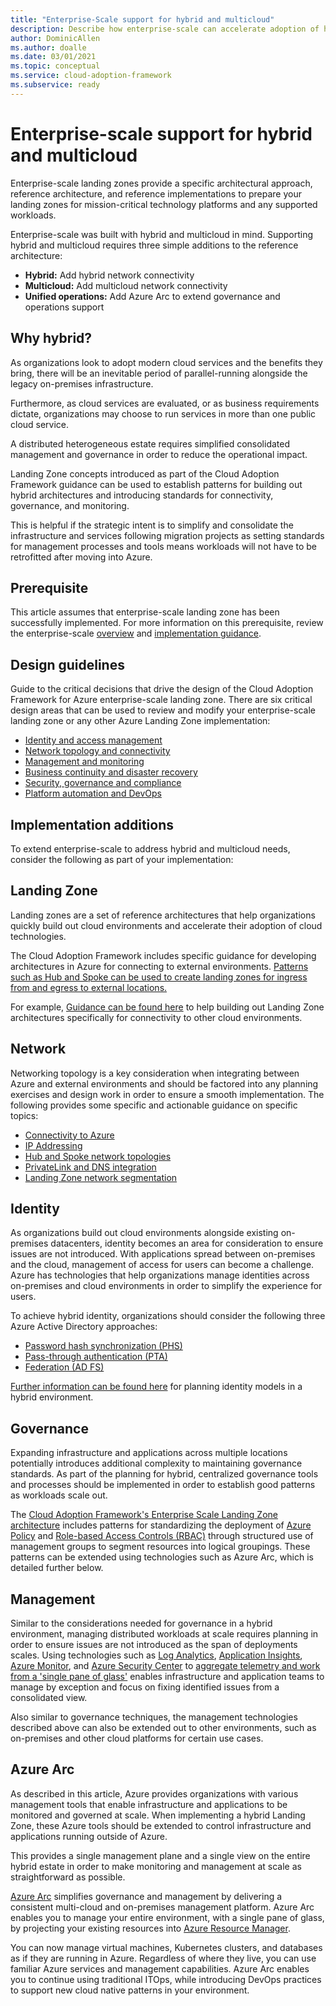 ```yaml
---
title: "Enterprise-Scale support for hybrid and multicloud"
description: Describe how enterprise-scale can accelerate adoption of hybrid or multi-cloud architectures.
author: DominicAllen
ms.author: doalle
ms.date: 03/01/2021
ms.topic: conceptual
ms.service: cloud-adoption-framework
ms.subservice: ready
---
```


# Enterprise-scale support for hybrid and multicloud
  
Enterprise-scale landing zones provide a specific architectural approach, reference architecture, and reference implementations to prepare your landing zones for mission-critical technology platforms and any supported workloads.

Enterprise-scale was built with hybrid and multicloud in mind. Supporting hybrid and multicloud requires three simple additions to the reference architecture:

- **Hybrid:** Add hybrid network connectivity
- **Multicloud:** Add multicloud network connectivity
- **Unified operations:** Add Azure Arc to extend governance and operations support

## Why hybrid?

As organizations look to adopt modern cloud services and the benefits they bring, there will be an inevitable period of parallel-running alongside the legacy on-premises infrastructure.

Furthermore, as cloud services are evaluated, or as business requirements dictate, organizations may choose to run services in more than one public cloud service.

A distributed heterogeneous estate requires simplified consolidated management and governance in order to reduce the operational impact.

Landing Zone concepts introduced as part of the Cloud Adoption Framework guidance can be used to establish patterns for building out hybrid architectures and introducing standards for connectivity, governance, and monitoring.

This is helpful if the strategic intent is to simplify and consolidate the infrastructure and services following migration projects as setting standards for management processes and tools means workloads will not have to be retrofitted after moving into Azure.

## Prerequisite

This article assumes that enterprise-scale landing zone has been successfully implemented. For more information on this prerequisite, review the enterprise-scale [overview](../../ready/enterprise-scale/index.md) and [implementation guidance](../../ready/enterprise-scale/implementation.md).

## Design guidelines

Guide to the critical decisions that drive the design of the Cloud Adoption Framework for Azure enterprise-scale landing zone. There are six critical design areas that can be used to review and modify your enterprise-scale landing zone or any other Azure Landing Zone implementation:

- [Identity and access management](../../ready/enterprise-scale/identity-and-access-management.md)
- [Network topology and connectivity](../../ready/enterprise-scale/network-topology-and-connectivity.md)
- [Management and monitoring](../../ready/enterprise-scale/management-and-monitoring.md)
- [Business continuity and disaster recovery](../../ready/enterprise-scale/business-continuity-and-disaster-recovery.md)
- [Security, governance and compliance](../../ready/enterprise-scale/security-governance-and-compliance.md)
- [Platform automation and DevOps](../../ready/enterprise-scale/platform-automation-and-devops.md)

## Implementation additions

To extend enterprise-scale to address hybrid and multicloud needs, consider the following as part of your implementation:

## Landing Zone

Landing zones are a set of reference architectures that help organizations quickly build out cloud environments and accelerate their adoption of cloud technologies.

The Cloud Adoption Framework includes specific guidance for developing architectures in Azure for connecting to external environments. [Patterns such as Hub and Spoke can be used to create landing zones for ingress from and egress to external locations.](../../ready/enterprise-scale/implementation.md)

For example, [Guidance can be found here](../../ready/azure-best-practices/connectivity-to-other-providers.md) to help building out Landing Zone architectures specifically for connectivity to other cloud environments.

## Network

Networking topology is a key consideration when integrating between Azure and external environments and should be factored into any planning exercises and design work in order to ensure a smooth implementation.
The following provides some specific and actionable guidance on specific topics:

- [Connectivity to Azure](../../ready/azure-best-practices/connectivity-to-azure.md)
- [IP Addressing](../../ready/azure-best-practices/plan-for-ip-addressing.md)
- [Hub and Spoke network topologies](../../ready/azure-best-practices/hub-spoke-network-topology.md)
- [PrivateLink and DNS integration](../../ready/azure-best-practices/private-link-and-dns-integration-at-scale.md)
- [Landing Zone network segmentation](../../ready/azure-best-practices/plan-for-landing-zone-network-segmentation.md)

## Identity

As organizations build out cloud environments alongside existing on-premises datacenters, identity becomes an area for consideration to ensure issues are not introduced.
With applications spread between on-premises and the cloud, management of access for users can become a challenge.
Azure has technologies that help organizations manage identities across on-premises and cloud environments in order to simplify the experience for users.

To achieve hybrid identity, organizations should consider the following three Azure Active Directory approaches:

- [Password hash synchronization (PHS)](/azure/active-directory/hybrid/whatis-phs)
- [Pass-through authentication (PTA)](/azure/active-directory/hybrid/how-to-connect-pta)
- [Federation (AD FS)](/azure/active-directory/hybrid/whatis-fed)

[Further information can be found here](/azure/active-directory/hybrid/whatis-hybrid-identity)  for planning identity models in a hybrid environment.

## Governance

Expanding infrastructure and applications across multiple locations potentially introduces additional complexity to maintaining governance standards.
As part of the planning for hybrid, centralized governance tools and processes should be implemented in order to establish good patterns as workloads scale out.

The [Cloud Adoption Framework's Enterprise Scale Landing Zone architecture](../../ready/enterprise-scale/architecture.md) includes patterns for standardizing the deployment of [Azure Policy](/azure/governance/policy/overview) and [Role-based Access Controls (RBAC)](../../ready/azure-setup-guide/manage-access.md) through structured use of management groups to segment resources into logical groupings.
These patterns can be extended using technologies such as Azure Arc, which is detailed further below.

## Management

Similar to the considerations needed for governance in a hybrid environment, managing distributed workloads at scale requires planning in order to ensure issues are not introduced as the span of deployments scales.
Using technologies such as [Log Analytics](/azure/azure-monitor/log-query/log-analytics-overview), [Application Insights](/azure/azure-monitor/app/app-insights-overview), [Azure Monitor](https://azure.microsoft.com/services/monitor/#features), and [Azure Security Center](/azure/security-center/) to [aggregate telemetry and work from a 'single pane of glass'](../../manage/azure-management-guide/inventory.md?tabs=AzureServiceHealth%2CLog-Analytics%2CAzure-Monitor%2CConfigure-solutions) enables infrastructure and application teams to manage by exception and focus on fixing identified issues from a consolidated view.  

Also similar to governance techniques, the management technologies described above can also be extended out to other environments, such as on-premises and other cloud platforms for certain use cases.

## Azure Arc

As described in this article, Azure provides organizations with various management tools that enable infrastructure and applications to be monitored and governed at scale.
When implementing a hybrid Landing Zone, these Azure tools should be extended to control infrastructure and applications running outside of Azure.

This provides a single management plane and a single view on the entire hybrid estate in order to make monitoring and management at scale as straightforward as possible.

[Azure Arc](/azure/azure-arc/) simplifies governance and management by delivering a consistent multi-cloud and on-premises management platform.
Azure Arc enables you to manage your entire environment, with a single pane of glass, by projecting your existing resources into [Azure Resource Manager](/azure/azure-resource-manager/management/overview).

You can now manage virtual machines, Kubernetes clusters, and databases as if they are running in Azure. Regardless of where they live, you can use familiar Azure services and management capabilities. Azure Arc enables you to continue using traditional ITOps, while introducing DevOps practices to support new cloud native patterns in your environment.